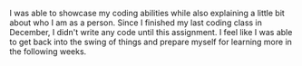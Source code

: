 I was able to showcase my coding abilities while also explaining a little bit about who I am as a person. Since I finished my last coding class in December, I didn't write any code until this assignment. I feel like I was able to get back into the swing of things and prepare myself for learning more in the following weeks. 